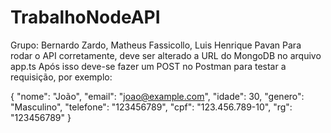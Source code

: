 # TrabalhoNodeAPI
Grupo: Bernardo Zardo, Matheus Fassicollo, Luis Henrique Pavan
Para rodar o API corretamente, deve ser alterado a URL do MongoDB no arquivo app.ts
Após isso deve-se fazer um POST no Postman para testar a requisição, por exemplo:

{
  "nome": "João",
  "email": "joao@example.com",
  "idade": 30,
  "genero": "Masculino",
  "telefone": "123456789",
  "cpf": "123.456.789-10",
  "rg": "123456789"
}
